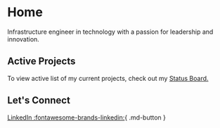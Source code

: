 # Home
Infrastructure engineer in technology with a passion for leadership and innovation.

## Active Projects
 To view active list of my current projects, check out my [Status Board.](https://github.com/users/stevejoluc/projects/2#column-16610887)

## Let's Connect
[LinkedIn :fontawesome-brands-linkedin:](https://www.linkedin.com/in/steven-lucero/){ .md-button }
